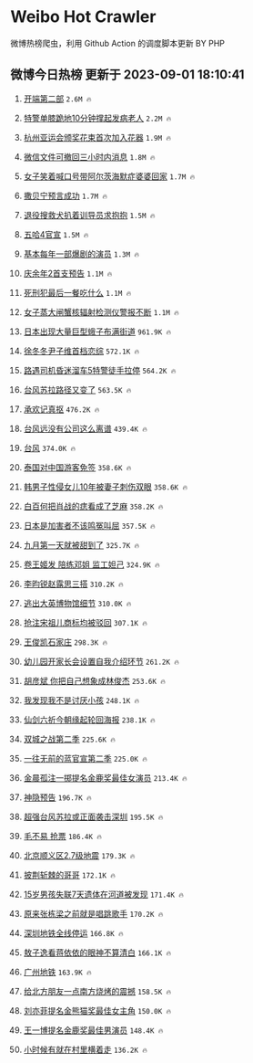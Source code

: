 # Weibo Hot Crawler 



微博热榜爬虫，利用 Github Action 的调度脚本更新 BY PHP 


## 微博今日热榜 更新于 2023-09-01 18:10:41 
1. [开端第二部](https://s.weibo.com/weibo?q=%E5%BC%80%E7%AB%AF%E7%AC%AC%E4%BA%8C%E9%83%A8&t=31&band_rank=1&Refer=top) `2.6M 🔥` 

1. [特警单膝跪地10分钟撑起发病老人](https://s.weibo.com/weibo?q=%23%E7%89%B9%E8%AD%A6%E5%8D%95%E8%86%9D%E8%B7%AA%E5%9C%B010%E5%88%86%E9%92%9F%E6%92%91%E8%B5%B7%E5%8F%91%E7%97%85%E8%80%81%E4%BA%BA%23&t=31&band_rank=2&Refer=top) `2.2M 🔥` 

1. [杭州亚运会颁奖花束首次加入花器](https://s.weibo.com/weibo?q=%23%E6%9D%AD%E5%B7%9E%E4%BA%9A%E8%BF%90%E4%BC%9A%E9%A2%81%E5%A5%96%E8%8A%B1%E6%9D%9F%E9%A6%96%E6%AC%A1%E5%8A%A0%E5%85%A5%E8%8A%B1%E5%99%A8%23&t=31&band_rank=3&Refer=top) `1.9M 🔥` 

1. [微信文件可撤回三小时内消息](https://s.weibo.com/weibo?q=%23%E5%BE%AE%E4%BF%A1%E6%96%87%E4%BB%B6%E5%8F%AF%E6%92%A4%E5%9B%9E%E4%B8%89%E5%B0%8F%E6%97%B6%E5%86%85%E6%B6%88%E6%81%AF%23&t=31&band_rank=4&Refer=top) `1.8M 🔥` 

1. [女子笑着喊口号带阿尔茨海默症婆婆回家](https://s.weibo.com/weibo?q=%23%E5%A5%B3%E5%AD%90%E7%AC%91%E7%9D%80%E5%96%8A%E5%8F%A3%E5%8F%B7%E5%B8%A6%E9%98%BF%E5%B0%94%E8%8C%A8%E6%B5%B7%E9%BB%98%E7%97%87%E5%A9%86%E5%A9%86%E5%9B%9E%E5%AE%B6%23&t=31&band_rank=5&Refer=top) `1.7M 🔥` 

1. [撒贝宁预言成功](https://s.weibo.com/weibo?q=%23%E6%92%92%E8%B4%9D%E5%AE%81%E9%A2%84%E8%A8%80%E6%88%90%E5%8A%9F%23&t=31&band_rank=6&Refer=top) `1.7M 🔥` 

1. [退役搜救犬扒着训导员求抱抱](https://s.weibo.com/weibo?q=%23%E9%80%80%E5%BD%B9%E6%90%9C%E6%95%91%E7%8A%AC%E6%89%92%E7%9D%80%E8%AE%AD%E5%AF%BC%E5%91%98%E6%B1%82%E6%8A%B1%E6%8A%B1%23&t=31&band_rank=7&Refer=top) `1.5M 🔥` 

1. [五哈4官宣](https://s.weibo.com/weibo?q=%23%E4%BA%94%E5%93%884%E5%AE%98%E5%AE%A3%23&t=31&band_rank=8&Refer=top) `1.5M 🔥` 

1. [基本每年一部爆剧的演员](https://s.weibo.com/weibo?q=%23%E5%9F%BA%E6%9C%AC%E6%AF%8F%E5%B9%B4%E4%B8%80%E9%83%A8%E7%88%86%E5%89%A7%E7%9A%84%E6%BC%94%E5%91%98%23&t=31&band_rank=9&Refer=top) `1.3M 🔥` 

1. [庆余年2首支预告](https://s.weibo.com/weibo?q=%23%E5%BA%86%E4%BD%99%E5%B9%B42%E9%A6%96%E6%94%AF%E9%A2%84%E5%91%8A%23&t=31&band_rank=10&Refer=top) `1.1M 🔥` 

1. [死刑犯最后一餐吃什么](https://s.weibo.com/weibo?q=%23%E6%AD%BB%E5%88%91%E7%8A%AF%E6%9C%80%E5%90%8E%E4%B8%80%E9%A4%90%E5%90%83%E4%BB%80%E4%B9%88%23&t=31&band_rank=11&Refer=top) `1.1M 🔥` 

1. [女子蒸大闸蟹核辐射检测仪警报不断](https://s.weibo.com/weibo?q=%23%E5%A5%B3%E5%AD%90%E8%92%B8%E5%A4%A7%E9%97%B8%E8%9F%B9%E6%A0%B8%E8%BE%90%E5%B0%84%E6%A3%80%E6%B5%8B%E4%BB%AA%E8%AD%A6%E6%8A%A5%E4%B8%8D%E6%96%AD%23&t=31&band_rank=12&Refer=top) `1.1M 🔥` 

1. [日本出现大量巨型蛾子布满街道](https://s.weibo.com/weibo?q=%23%E6%97%A5%E6%9C%AC%E5%87%BA%E7%8E%B0%E5%A4%A7%E9%87%8F%E5%B7%A8%E5%9E%8B%E8%9B%BE%E5%AD%90%E5%B8%83%E6%BB%A1%E8%A1%97%E9%81%93%23&t=31&band_rank=13&Refer=top) `961.9K 🔥` 

1. [徐冬冬尹子维首档恋综](https://s.weibo.com/weibo?q=%23%E5%BE%90%E5%86%AC%E5%86%AC%E5%B0%B9%E5%AD%90%E7%BB%B4%E9%A6%96%E6%A1%A3%E6%81%8B%E7%BB%BC%23&t=31&band_rank=14&Refer=top) `572.1K 🔥` 

1. [路遇司机昏迷溜车5特警徒手拉停](https://s.weibo.com/weibo?q=%23%E8%B7%AF%E9%81%87%E5%8F%B8%E6%9C%BA%E6%98%8F%E8%BF%B7%E6%BA%9C%E8%BD%A65%E7%89%B9%E8%AD%A6%E5%BE%92%E6%89%8B%E6%8B%89%E5%81%9C%23&t=31&band_rank=15&Refer=top) `564.2K 🔥` 

1. [台风苏拉路径又变了](https://s.weibo.com/weibo?q=%23%E5%8F%B0%E9%A3%8E%E8%8B%8F%E6%8B%89%E8%B7%AF%E5%BE%84%E5%8F%88%E5%8F%98%E4%BA%86%23&t=31&band_rank=16&Refer=top) `563.5K 🔥` 

1. [承欢记真抠](https://s.weibo.com/weibo?q=%E6%89%BF%E6%AC%A2%E8%AE%B0%E7%9C%9F%E6%8A%A0&t=31&band_rank=17&Refer=top) `476.2K 🔥` 

1. [台风远没有公司这么离谱](https://s.weibo.com/weibo?q=%E5%8F%B0%E9%A3%8E%E8%BF%9C%E6%B2%A1%E6%9C%89%E5%85%AC%E5%8F%B8%E8%BF%99%E4%B9%88%E7%A6%BB%E8%B0%B1&t=31&band_rank=18&Refer=top) `439.4K 🔥` 

1. [台风](https://s.weibo.com/weibo?q=%E5%8F%B0%E9%A3%8E&t=31&band_rank=19&Refer=top) `374.0K 🔥` 

1. [泰国对中国游客免签](https://s.weibo.com/weibo?q=%23%E6%B3%B0%E5%9B%BD%E5%AF%B9%E4%B8%AD%E5%9B%BD%E6%B8%B8%E5%AE%A2%E5%85%8D%E7%AD%BE%23&t=31&band_rank=20&Refer=top) `358.6K 🔥` 

1. [韩男子性侵女儿10年被妻子刺伤双眼](https://s.weibo.com/weibo?q=%23%E9%9F%A9%E7%94%B7%E5%AD%90%E6%80%A7%E4%BE%B5%E5%A5%B3%E5%84%BF10%E5%B9%B4%E8%A2%AB%E5%A6%BB%E5%AD%90%E5%88%BA%E4%BC%A4%E5%8F%8C%E7%9C%BC%23&t=31&band_rank=21&Refer=top) `358.6K 🔥` 

1. [白百何把肖战的痣看成了芝麻](https://s.weibo.com/weibo?q=%23%E7%99%BD%E7%99%BE%E4%BD%95%E6%8A%8A%E8%82%96%E6%88%98%E7%9A%84%E7%97%A3%E7%9C%8B%E6%88%90%E4%BA%86%E8%8A%9D%E9%BA%BB%23&t=31&band_rank=22&Refer=top) `358.2K 🔥` 

1. [日本是加害者不该鸣冤叫屈](https://s.weibo.com/weibo?q=%23%E6%97%A5%E6%9C%AC%E6%98%AF%E5%8A%A0%E5%AE%B3%E8%80%85%E4%B8%8D%E8%AF%A5%E9%B8%A3%E5%86%A4%E5%8F%AB%E5%B1%88%23&t=31&band_rank=23&Refer=top) `357.5K 🔥` 

1. [九月第一天就被甜到了](https://s.weibo.com/weibo?q=%E4%B9%9D%E6%9C%88%E7%AC%AC%E4%B8%80%E5%A4%A9%E5%B0%B1%E8%A2%AB%E7%94%9C%E5%88%B0%E4%BA%86&t=31&band_rank=24&Refer=top) `325.7K 🔥` 

1. [卷王姬发 陪练邓姐 监工妲己](https://s.weibo.com/weibo?q=%E5%8D%B7%E7%8E%8B%E5%A7%AC%E5%8F%91%20%E9%99%AA%E7%BB%83%E9%82%93%E5%A7%90%20%E7%9B%91%E5%B7%A5%E5%A6%B2%E5%B7%B1&t=31&band_rank=25&Refer=top) `324.9K 🔥` 

1. [李昀锐赵露思三搭](https://s.weibo.com/weibo?q=%23%E6%9D%8E%E6%98%80%E9%94%90%E8%B5%B5%E9%9C%B2%E6%80%9D%E4%B8%89%E6%90%AD%23&t=31&band_rank=26&Refer=top) `310.2K 🔥` 

1. [逃出大英博物馆细节](https://s.weibo.com/weibo?q=%23%E9%80%83%E5%87%BA%E5%A4%A7%E8%8B%B1%E5%8D%9A%E7%89%A9%E9%A6%86%E7%BB%86%E8%8A%82%23&t=31&band_rank=27&Refer=top) `310.0K 🔥` 

1. [抢注宋祖儿商标均被驳回](https://s.weibo.com/weibo?q=%23%E6%8A%A2%E6%B3%A8%E5%AE%8B%E7%A5%96%E5%84%BF%E5%95%86%E6%A0%87%E5%9D%87%E8%A2%AB%E9%A9%B3%E5%9B%9E%23&t=31&band_rank=28&Refer=top) `307.1K 🔥` 

1. [王俊凯石家庄](https://s.weibo.com/weibo?q=%E7%8E%8B%E4%BF%8A%E5%87%AF%E7%9F%B3%E5%AE%B6%E5%BA%84&t=31&band_rank=29&Refer=top) `298.3K 🔥` 

1. [幼儿园开家长会设置自我介绍环节](https://s.weibo.com/weibo?q=%23%E5%B9%BC%E5%84%BF%E5%9B%AD%E5%BC%80%E5%AE%B6%E9%95%BF%E4%BC%9A%E8%AE%BE%E7%BD%AE%E8%87%AA%E6%88%91%E4%BB%8B%E7%BB%8D%E7%8E%AF%E8%8A%82%23&t=31&band_rank=30&Refer=top) `261.2K 🔥` 

1. [胡彦斌 你把自己想象成林俊杰](https://s.weibo.com/weibo?q=%E8%83%A1%E5%BD%A6%E6%96%8C%20%E4%BD%A0%E6%8A%8A%E8%87%AA%E5%B7%B1%E6%83%B3%E8%B1%A1%E6%88%90%E6%9E%97%E4%BF%8A%E6%9D%B0&t=31&band_rank=31&Refer=top) `253.6K 🔥` 

1. [我发现我不是讨厌小孩](https://s.weibo.com/weibo?q=%23%E6%88%91%E5%8F%91%E7%8E%B0%E6%88%91%E4%B8%8D%E6%98%AF%E8%AE%A8%E5%8E%8C%E5%B0%8F%E5%AD%A9%23&t=31&band_rank=32&Refer=top) `248.1K 🔥` 

1. [仙剑六祈今朝缘起轮回海报](https://s.weibo.com/weibo?q=%23%E4%BB%99%E5%89%91%E5%85%AD%E7%A5%88%E4%BB%8A%E6%9C%9D%E7%BC%98%E8%B5%B7%E8%BD%AE%E5%9B%9E%E6%B5%B7%E6%8A%A5%23&t=31&band_rank=33&Refer=top) `238.1K 🔥` 

1. [双城之战第二季](https://s.weibo.com/weibo?q=%23%E5%8F%8C%E5%9F%8E%E4%B9%8B%E6%88%98%E7%AC%AC%E4%BA%8C%E5%AD%A3%23&t=31&band_rank=34&Refer=top) `225.6K 🔥` 

1. [一往无前的蓝官宣第二季](https://s.weibo.com/weibo?q=%23%E4%B8%80%E5%BE%80%E6%97%A0%E5%89%8D%E7%9A%84%E8%93%9D%E5%AE%98%E5%AE%A3%E7%AC%AC%E4%BA%8C%E5%AD%A3%23&t=31&band_rank=35&Refer=top) `225.0K 🔥` 

1. [金晨孤注一掷提名金鹿奖最佳女演员](https://s.weibo.com/weibo?q=%23%E9%87%91%E6%99%A8%E5%AD%A4%E6%B3%A8%E4%B8%80%E6%8E%B7%E6%8F%90%E5%90%8D%E9%87%91%E9%B9%BF%E5%A5%96%E6%9C%80%E4%BD%B3%E5%A5%B3%E6%BC%94%E5%91%98%23&t=31&band_rank=36&Refer=top) `213.4K 🔥` 

1. [神隐预告](https://s.weibo.com/weibo?q=%E7%A5%9E%E9%9A%90%E9%A2%84%E5%91%8A&t=31&band_rank=37&Refer=top) `196.7K 🔥` 

1. [超强台风苏拉或正面袭击深圳](https://s.weibo.com/weibo?q=%23%E8%B6%85%E5%BC%BA%E5%8F%B0%E9%A3%8E%E8%8B%8F%E6%8B%89%E6%88%96%E6%AD%A3%E9%9D%A2%E8%A2%AD%E5%87%BB%E6%B7%B1%E5%9C%B3%23&t=31&band_rank=38&Refer=top) `195.5K 🔥` 

1. [毛不易 抢票](https://s.weibo.com/weibo?q=%E6%AF%9B%E4%B8%8D%E6%98%93%20%E6%8A%A2%E7%A5%A8&t=31&band_rank=39&Refer=top) `186.4K 🔥` 

1. [北京顺义区2.7级地震](https://s.weibo.com/weibo?q=%23%E5%8C%97%E4%BA%AC%E9%A1%BA%E4%B9%89%E5%8C%BA2.7%E7%BA%A7%E5%9C%B0%E9%9C%87%23&t=31&band_rank=40&Refer=top) `179.3K 🔥` 

1. [披荆斩棘的哥哥](https://s.weibo.com/weibo?q=%E6%8A%AB%E8%8D%86%E6%96%A9%E6%A3%98%E7%9A%84%E5%93%A5%E5%93%A5&t=31&band_rank=41&Refer=top) `172.1K 🔥` 

1. [15岁男孩失联7天遗体在河道被发现](https://s.weibo.com/weibo?q=%2315%E5%B2%81%E7%94%B7%E5%AD%A9%E5%A4%B1%E8%81%947%E5%A4%A9%E9%81%97%E4%BD%93%E5%9C%A8%E6%B2%B3%E9%81%93%E8%A2%AB%E5%8F%91%E7%8E%B0%23&t=31&band_rank=42&Refer=top) `171.4K 🔥` 

1. [原来张栋梁之前就是唱跳歌手](https://s.weibo.com/weibo?q=%23%E5%8E%9F%E6%9D%A5%E5%BC%A0%E6%A0%8B%E6%A2%81%E4%B9%8B%E5%89%8D%E5%B0%B1%E6%98%AF%E5%94%B1%E8%B7%B3%E6%AD%8C%E6%89%8B%23&t=31&band_rank=43&Refer=top) `170.2K 🔥` 

1. [深圳地铁全线停运](https://s.weibo.com/weibo?q=%23%E6%B7%B1%E5%9C%B3%E5%9C%B0%E9%93%81%E5%85%A8%E7%BA%BF%E5%81%9C%E8%BF%90%23&t=31&band_rank=44&Refer=top) `166.8K 🔥` 

1. [敖子逸看蒋依依的眼神不算清白](https://s.weibo.com/weibo?q=%23%E6%95%96%E5%AD%90%E9%80%B8%E7%9C%8B%E8%92%8B%E4%BE%9D%E4%BE%9D%E7%9A%84%E7%9C%BC%E7%A5%9E%E4%B8%8D%E7%AE%97%E6%B8%85%E7%99%BD%23&t=31&band_rank=45&Refer=top) `166.1K 🔥` 

1. [广州地铁](https://s.weibo.com/weibo?q=%E5%B9%BF%E5%B7%9E%E5%9C%B0%E9%93%81&t=31&band_rank=46&Refer=top) `163.9K 🔥` 

1. [给北方朋友一点南方烧烤的震撼](https://s.weibo.com/weibo?q=%E7%BB%99%E5%8C%97%E6%96%B9%E6%9C%8B%E5%8F%8B%E4%B8%80%E7%82%B9%E5%8D%97%E6%96%B9%E7%83%A7%E7%83%A4%E7%9A%84%E9%9C%87%E6%92%BC&t=31&band_rank=47&Refer=top) `158.5K 🔥` 

1. [刘亦菲提名金熊猫奖最佳女主角](https://s.weibo.com/weibo?q=%23%E5%88%98%E4%BA%A6%E8%8F%B2%E6%8F%90%E5%90%8D%E9%87%91%E7%86%8A%E7%8C%AB%E5%A5%96%E6%9C%80%E4%BD%B3%E5%A5%B3%E4%B8%BB%E8%A7%92%23&t=31&band_rank=48&Refer=top) `150.0K 🔥` 

1. [王一博提名金鹿奖最佳男演员](https://s.weibo.com/weibo?q=%23%E7%8E%8B%E4%B8%80%E5%8D%9A%E6%8F%90%E5%90%8D%E9%87%91%E9%B9%BF%E5%A5%96%E6%9C%80%E4%BD%B3%E7%94%B7%E6%BC%94%E5%91%98%23&t=31&band_rank=49&Refer=top) `148.4K 🔥` 

1. [小时候有就在村里横着走](https://s.weibo.com/weibo?q=%E5%B0%8F%E6%97%B6%E5%80%99%E6%9C%89%E5%B0%B1%E5%9C%A8%E6%9D%91%E9%87%8C%E6%A8%AA%E7%9D%80%E8%B5%B0&t=31&band_rank=50&Refer=top) `136.2K 🔥` 

